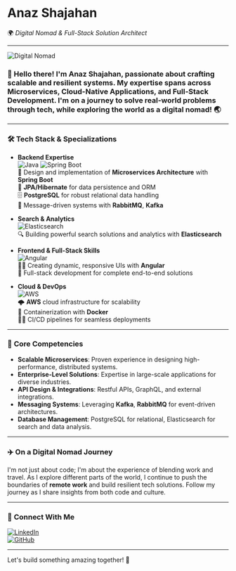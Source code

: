 # **Anaz Shajahan**  
🌍 *Digital Nomad & Full-Stack Solution Architect*  

---

![Digital Nomad](https://user-images.githubusercontent.com/123456/placeholder-digital-nomad-banner.png)

### 👋 Hello there! I'm **Anaz Shajahan**, passionate about crafting scalable and resilient systems. My expertise spans across **Microservices**, **Cloud-Native Applications**, and Full-Stack Development. I'm on a journey to solve real-world problems through tech, while exploring the world as a digital nomad! 🌏

---

### 🛠️ **Tech Stack & Specializations**

- **Backend Expertise**  
   ![Java](https://img.shields.io/badge/Java-ED8B00?style=for-the-badge&logo=java&logoColor=white) 
   ![Spring Boot](https://img.shields.io/badge/Spring_Boot-6DB33F?style=for-the-badge&logo=spring-boot&logoColor=white)  
   🚀 Design and implementation of **Microservices Architecture** with **Spring Boot**  
   📄 **JPA/Hibernate** for data persistence and ORM  
   🗄️ **PostgreSQL** for robust relational data handling  
   💬 Message-driven systems with **RabbitMQ**, **Kafka**

- **Search & Analytics**  
   ![Elasticsearch](https://img.shields.io/badge/Elasticsearch-005571?style=for-the-badge&logo=elasticsearch&logoColor=white)  
   🔍 Building powerful search solutions and analytics with **Elasticsearch**

- **Frontend & Full-Stack Skills**  
   ![Angular](https://img.shields.io/badge/Angular-DD0031?style=for-the-badge&logo=angular&logoColor=white)  
   👨‍💻 Creating dynamic, responsive UIs with **Angular**  
   📲 Full-stack development for complete end-to-end solutions

- **Cloud & DevOps**  
   ![AWS](https://img.shields.io/badge/AWS-232F3E?style=for-the-badge&logo=amazon-aws&logoColor=white)  
   🌩️ **AWS** cloud infrastructure for scalability  
   🐳 Containerization with **Docker**  
   👨‍💻 CI/CD pipelines for seamless deployments

---

### 🌟 **Core Competencies**

- **Scalable Microservices**: Proven experience in designing high-performance, distributed systems.  
- **Enterprise-Level Solutions**: Expertise in large-scale applications for diverse industries.  
- **API Design & Integrations**: Restful APIs, GraphQL, and external integrations.  
- **Messaging Systems**: Leveraging **Kafka**, **RabbitMQ** for event-driven architectures.  
- **Database Management**: PostgreSQL for relational, Elasticsearch for search and data analysis.  

---

### ✈️ **On a Digital Nomad Journey**

I'm not just about code; I'm about the experience of blending work and travel. As I explore different parts of the world, I continue to push the boundaries of **remote work** and build resilient tech solutions. Follow my journey as I share insights from both code and culture.

---

### 🔗 **Connect With Me**

[![LinkedIn](https://img.shields.io/badge/LinkedIn-0A66C2?style=for-the-badge&logo=linkedin&logoColor=white)](https://www.linkedin.com/in/anaz-shajahan)  
[![GitHub](https://img.shields.io/badge/GitHub-181717?style=for-the-badge&logo=github&logoColor=white)](https://github.com/anaz-shajahan)

---

Let's build something amazing together! 🚀

